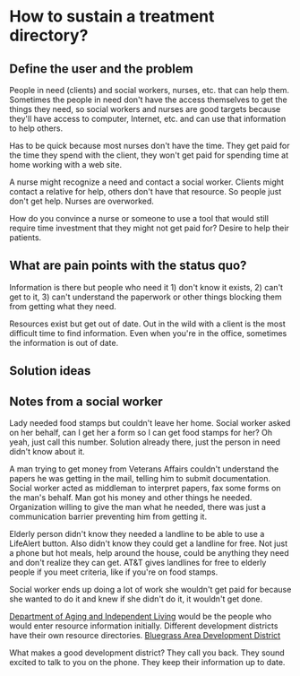 # How to sustain a treatment directory?

## Define the user and the problem

People in need (clients) and social workers, nurses, etc. that can help them. Sometimes the people in need don't have the access themselves to get the things they need, so social workers and nurses are good targets because they'll have access to computer, Internet, etc. and can use that information to help others.

Has to be quick because most nurses don't have the time. They get paid for the time they spend with the client, they won't get paid for spending time at home working with a web site.

A nurse might recognize a need and contact a social worker. Clients might contact a relative for help, others don't have that resource. So people just don't get help. Nurses are overworked.

How do you convince a nurse or someone to use a tool that would still require time investment that they might not get paid for? Desire to help their patients.

## What are pain points with the status quo?

Information is there but people who need it 1) don't know it exists, 2) can't get to it, 3) can't understand the paperwork or other things blocking them from getting what they need.

Resources exist but get out of date. Out in the wild with a client is the most difficult time to find information. Even when you're in the office, sometimes the information is out of date.

## Solution ideas

## Notes from a social worker

Lady needed food stamps but couldn't leave her home. Social worker asked on her behalf, can I get her a form so I can get food stamps for her? Oh yeah, just call this number. Solution already there, just the person in need didn't know about it.

A man trying to get money from Veterans Affairs couldn't understand the papers he was getting in the mail, telling him to submit documentation. Social worker acted as middleman to interpret papers, fax some forms on the man's behalf. Man got his money and other things he needed. Organization willing to give the man what he needed, there was just a communication barrier preventing him from getting it.

Elderly person didn't know they needed a landline to be able to use a LifeAlert button. Also didn't know they could get a landline for free. Not just a phone but hot meals, help around the house, could be anything they need and don't realize they can get. AT&T gives landlines for free to elderly people if you meet criteria, like if you're on food stamps.

Social worker ends up doing a lot of work she wouldn't get paid for because she wanted to do it and knew if she didn't do it, it wouldn't get done.

[Department of Aging and Independent Living](http://chfs.ky.gov/dail/) would be the people who would enter resource information initially. Different development districts have their own resource directories. [Bluegrass Area Development District](http://bgadd.org/)

What makes a good development district? They call you back. They sound excited to talk to you on the phone. They keep their information up to date.
